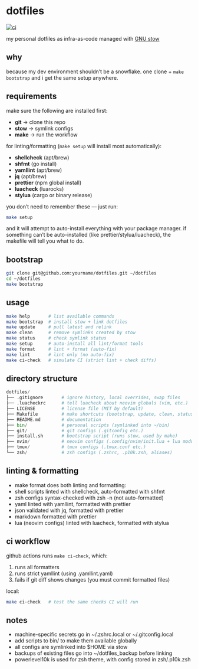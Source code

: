 # dotfiles

[![ci](https://github.com/uz6r/dotfiles/actions/workflows/ci.yml/badge.svg)](https://github.com/uz6r/dotfiles/actions/workflows/ci.yml)

my personal dotfiles as infra-as-code managed with [GNU stow](https://www.gnu.org/software/stow/)

## why

because my dev environment shouldn’t be a snowflake. one clone + `make bootstrap` and i get the same setup anywhere.

## requirements

make sure the following are installed first:

- **git** → clone this repo
- **stow** → symlink configs
- **make** → run the workflow

for linting/formatting (`make setup` will install most automatically):

- **shellcheck** (apt/brew)
- **shfmt** (go install)
- **yamllint** (apt/brew)
- **jq** (apt/brew)
- **prettier** (npm global install)
- **luacheck** (luarocks)
- **stylua** (cargo or binary release)

you don’t need to remember these — just run:

```sh
make setup
```

and it will attempt to auto-install everything with your package manager. if something can’t be auto-installed (like prettier/stylua/luacheck), the makefile will tell you what to do.

## bootstrap

```sh
git clone git@github.com:yourname/dotfiles.git ~/dotfiles
cd ~/dotfiles
make bootstrap
```

## usage

```sh
make help       # list available commands
make bootstrap  # install stow + link dotfiles
make update     # pull latest and relink
make clean      # remove symlinks created by stow
make status     # check symlink status
make setup      # auto-install all lint/format tools
make format     # lint + format (auto-fix)
make lint       # lint only (no auto-fix)
make ci-check   # simulate CI (strict lint + check diffs)
```

## directory structure

```python
dotfiles/
├── .gitignore       # ignore history, local overrides, swap files
├── .luacheckrc      # tell luacheck about neovim globals (vim, etc.)
├── LICENSE          # license file (MIT by default)
├── Makefile         # make shortcuts (bootstrap, update, clean, status, lint/format)
├── README.md        # documentation
├── bin/             # personal scripts (symlinked into ~/bin)
├── git/             # git configs (.gitconfig etc.)
├── install.sh       # bootstrap script (runs stow, used by make)
├── nvim/            # neovim configs (.config/nvim/init.lua + lua modules)
├── tmux/            # tmux configs (.tmux.conf etc.)
└── zsh/             # zsh configs (.zshrc, .p10k.zsh, aliases)
```

## linting & formatting

- make format does both linting and formatting:
- shell scripts linted with shellcheck, auto-formatted with shfmt
- zsh configs syntax-checked with zsh -n (not auto-formatted)
- yaml linted with yamllint, formatted with prettier
- json validated with jq, formatted with prettier
- markdown formatted with prettier
- lua (neovim configs) linted with luacheck, formatted with stylua

## ci workflow

github actions runs `make ci-check`, which:

1. runs all formatters
2. runs strict yamllint (using .yamllint.yaml)
3. fails if git diff shows changes (you must commit formatted files)

local:

```sh
make ci-check   # test the same checks CI will run
```

## notes

- machine-specific secrets go in ~/.zshrc.local or ~/.gitconfig.local
- add scripts to bin/ to make them available globally
- all configs are symlinked into $HOME via stow
- backups of existing files go into ~/dotfiles_backup before linking
- powerlevel10k is used for zsh theme, with config stored in zsh/.p10k.zsh
